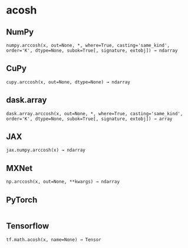 # acosh

## NumPy

```
numpy.arccosh(x, out=None, *, where=True, casting='same_kind', order='K', dtype=None, subok=True[, signature, extobj]) → ndarray
```

## CuPy

```
cupy.arccosh(x, out=None, dtype=None) → ndarray
```

## dask.array

```
dask.array.arccosh(x, out=None, *, where=True, casting='same_kind', order='K', dtype=None, subok=True[, signature, extobj]) → array
```

## JAX

```
jax.numpy.arccosh(x) → ndarray
```

## MXNet

```
np.arccosh(x, out=None, **kwargs) → ndarray
```

## PyTorch

```

```

## Tensorflow

```
tf.math.acosh(x, name=None) → Tensor
```
